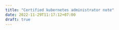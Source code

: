 ```yaml
---
title: "Certified kubernetes administrator note"
date: 2022-11-29T11:17:12+07:00
draft: true
---
```


